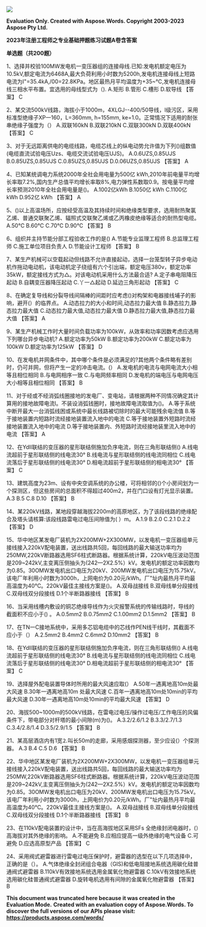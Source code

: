 ﻿![](2023%E5%B9%B4%E6%B3%A8%E5%86%8C%E5%B7%A5%E7%A8%8B%E5%B8%88%E4%B9%8B%E4%B8%93%E4%B8%9A%E5%9F%BA%E7%A1%80%E6%8A%BC%E9%A2%98%E7%BB%83%E4%B9%A0%E8%AF%95%E9%A2%98A%E5%8D%B7%E5%90%AB%E7%AD%94%E6%A1%88.001.png)

**Evaluation Only. Created with Aspose.Words. Copyright 2003-2023 Aspose Pty Ltd.**

**2023年注册工程师之专业基础押题练习试题A卷含答案**


**单选题（共200题）**

1、选择并校验100MW发电机一变压器组的连接母线.已知:发电机额定电压为10.5kV,额定电流为6468A,最大负荷利用小时数为5200h,发电机连接母线上短路电流为I"=35.4kA,/00=22.8KPa。地区最热月平均温度为+35~℃,发电机连接母线三相水平布置。宜选用的母线型式为（).  A.矩形  B.管形  C.槽形  D.软导线  【答案】   C  

2、某交流500kV线路，海拔小于1000m，4XLGJ--400/50导线，l级污区，采用标准型绝缘子XP一160，L=360mm, h=155mm, ke=1.0。正常情况下适用的耐张串绝缘子强度为（）  A.双联160kN  B.双联210kN  C.双联300kN  D.双联400kN  【答案】   C  

3、对于无远距离供电的电缆线路，电缆芯线上的纵电动势允许值为下列()组数值(电缆直流试验电压Uzs、电缆交流试验电压UJS)。  A.0.6UZS,0.85UJS  B.0.85UZS,0.85UJS  C.0.85UZS,0.85UJS  D.0.06UZS,0.85UJS  【答案】   A  

4、已知某统调电力系统2000年全社会用电量为500亿 kWh,2010年前电量平均增长率取7.2%,国内生产总值平均增长率取8%,电力弹性系数取0.9。按电量平均增长率预测2010年全社会用电量是()。  A.1002亿kWh  B.1050亿 kWh  C.1100亿 kWh  D.952亿 kWh  【答案】   A 

 5、()以上高温场所，应按经受高温及其持续时间和绝缘类型要求，选用耐热聚氯乙烯、普通交联聚乙烯、辐照式交联聚乙烯或乙丙橡皮绝缘等适合的耐热型电缆。  A.50℃  B.60℃  C.70℃  D.90℃  【答案】   B  

6、组织并主持节能分部工程验收工作的是()  A.节能专业监理工程师  B.总监理工程师  C.施工单位项目负责人  D.节能设计工程师  【答案】   B  

7、某生产机械可以空载起动但线路不允许直接起动，选择一台笼型转子异步电动机作拖动电动机，该电动机定子绕组有六个引出端，额定电压380v，额定功率35kW，额定接线方式为△。对该电动机采用什么方法最合适?  A.定子串电阻降压起动  B.自耦变压器降压起动  C.丫一△起动  D.延边三角形起动  【答案】   C  

8、在确定复导线和分裂导线间隔棒的间距时应考虑()对构架和电器接线埔子的影响，避开(）的临界点。  A.动态拉力的大小和时间,动态拉力最大值  B.静态拉力,静态拉力最大值  C.动态拉力最大值,动态拉力最大值  D.静态拉力最大值,静态拉力最大值  【答案】   A  

9、某生产机械工作时大量时间负载功率为100kW，从效率和功率因数考虑应选用下列哪台异步电动机?  A.额定功率为50kW  B.额定功率为200kW  C.额定功率为100kW  D.额定功率为125kW  【答案】   D  

10、在发电机并网条件中，其中哪个条件是必须满足的?其他两个条件略有差别时，仍可并网，但将产生一定的冲击电流。(）  A.发电机的电流与电网电流大小相等且相位相同  B.与电网相序一致  C.与电网频率相同  D.发电机的端电压与电网电压大小相等且相位相同  【答案】   B  

11、对于经或不经消弧线圈接地的发电厂、变电站，请根据两种不同情况确定其计算用的接地故障电流l。不装设消弧钱圈时，接地故障电流取值为()。  A.等于系统中断开最大一台消弧线困或系统中最长线路被切除时的最大可能残余电流值  B.等于接地装置内短路时流经接地装置流入地中的电流  C.等于接地装置外短路时流经接地装置流入地中的电流  D.等于接地装置内、外短路时流经接地装里流入地中的电流  【答案】   A  

12、在YdIl联结的变压器的星形联结侧施加负序电流，则在三角形联结侧()  A.线电流超前于星形联结侧的线电流30°  B.线电流与星形联结侧的线电流同相位  C.线电流落后于星形联结侧的线电流30°  D.相电流超前于星形联结侧的相电流30°  【答案】   C  

13、建筑高度为23m、设有中央空调系统的办公楼，可将相邻的()个小房间划为一个探测区，但这些房间的总面积不得超过400m2，并在门口设有灯光显示装置。  A.3  B.5  C.8  D.10  【答案】   B  

14、某220kV线路，某地段穿越海拔2200m的高原地区，为了该段线路的绝缘配合及塔头请核算:该段线路雷电过电压间隙值为( ）m。  A.1.9  B.2.0  C.2.1  D.2.2  【答案】   D  

15、华中地区某发电厂装机为2X200MW+2X300MW，以发电机一变压器组单元接线接入220kV配电装置，送出线路共5回，每回线路的最大输送功率均为250MW,220kV断路器选用SF6柱式断路器。根据系统计算，220kV电压波动范围是209~242kV,主变离压侧抽头为(242—2X2.5%）kV。发电机的额定功率因数均为0.85。30OMW发电机出口电压为20kV、200MW发电机出口电压为15.75kV。该电厂年利用小时数为3000h，上网电价为0.20元/kWh。厂"址内最热月平均最高温度为40℃。220kV最佳主接线方案是()。  A.双母战接线  B.双母线单分段接线  C.双母线双分段接线  D.1个半断路器接线  【答案】   B  

16、当采用线槽内敷设的铜芯绝缘导线作为火灾报警系统的传输线路时，导线的截面积不应小于() 。  A.0.5mm2  B.0.75mm2  C.1.00mm2  D.1.5mm2  【答案】   B  

17、在TN一C接地系统中，采用多芯铝电缆中的芯线作PEN线干线时，其截面不应小于（）  A.2.5mm2  B.4mm2  C.6mm2  D.10mm2  【答案】   B  

18、在YdIl联结的变压器的星形联结侧施加负序电流，则在三角形联结侧()  A.线电流超前于星形联结侧的线电流30°  B.线电流与星形联结侧的线电流同相位  C.线电流落后于星形联结侧的线电流30°  D.相电流超前于星形联结侧的相电流30°  【答案】   C  

19、选择屋外配电装置导体时所用的最大风速应取(）  A.50年一遇离地高10m处最大风速  B.30年一遇离地高10m 处最大风速  C.百年一遇离地高10m处10min的平均最大风速  D.30年一遇离地高10m处10min的平均最大风速  【答案】   D  

20、海拔500~1000m的500kV线路，在雷电过电压/操作过电压/工作电压的风偏条件下，带电部分对杆塔的最小间隙(m)为()。  A.3.2/2.6/1.2  B.3.3/2.7/1.3  C.3.4/2.8/1.4  D.3.5/2.9/1.5  【答案】   B  

21、某高层酒店内有1宽⒉叫长50m的走廊，采用感烟探测器，至少应设(）个探测器。  A.3  B.4  C.5  D.6  【答案】   B  

22、华中地区某发电厂装机为2X200MW+2X300MW，以发电机一变压器组单元接线接入220kV配电装置，送出线路共5回，每回线路的最大输送功率均为250MW,220kV断路器选用SF6柱式断路器。根据系统计算，220kV电压波动范围是209~242kV,主变离压侧抽头为(242—2X2.5%）kV。发电机的额定功率因数均为0.85。30OMW发电机出口电压为20kV、200MW发电机出口电压为15.75kV。该电厂年利用小时数为3000h，上网电价为0.20元/kWh。厂"址内最热月平均最高温度为40℃。220kV最佳主接线方案是()。  A.双母战接线  B.双母线单分段接线  C.双母线双分段接线  D.1个半断路器接线  【答案】   B  

23、在110kV配电装置的设计中，当在高海拔地区采用SFs 全绝缘封闭电器时，(）高海拔对其外绝缘的影响。  A.不能避免  B.应相应提高一级外绝缘的电气设备  C.可避免  D.应选高原型产品  【答案】   C  

24、采用阀式避雷器进行雷电过电压保护时，避雷器的选型在以下几项选择中，正确的是（）。  A.气体绝缘全封闭组合电器（GIS)和低电阻接地系统选用碳化硅普通阀式避雷器  B.110kV有效接地系统选用金属氧化物避雷器  C.10kV有效接地系统选用碳化硅普通阀式避雷器  D.旋转电机选用有间隙的金属氧化物避雷器  【答案】   B  

**This document was truncated here because it was created in the Evaluation Mode.**
**Created with an evaluation copy of Aspose.Words. To discover the full versions of our APIs please visit: https://products.aspose.com/words/**
